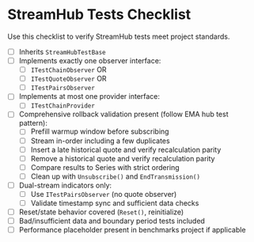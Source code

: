 # StreamHub Tests Checklist

Use this checklist to verify StreamHub tests meet project standards.

- [ ] Inherits `StreamHubTestBase`
- [ ] Implements exactly one observer interface:
  - [ ] `ITestChainObserver` OR
  - [ ] `ITestQuoteObserver` OR
  - [ ] `ITestPairsObserver`
- [ ] Implements at most one provider interface:
  - [ ] `ITestChainProvider`
- [ ] Comprehensive rollback validation present (follow EMA hub test pattern):
  - [ ] Prefill warmup window before subscribing
  - [ ] Stream in-order including a few duplicates
  - [ ] Insert a late historical quote and verify recalculation parity
  - [ ] Remove a historical quote and verify recalculation parity
  - [ ] Compare results to Series with strict ordering
  - [ ] Clean up with `Unsubscribe()` and `EndTransmission()`
- [ ] Dual-stream indicators only:
  - [ ] Use `ITestPairsObserver` (no quote observer)
  - [ ] Validate timestamp sync and sufficient data checks
- [ ] Reset/state behavior covered (`Reset()`, reinitialize)
- [ ] Bad/insufficient data and boundary period tests included
- [ ] Performance placeholder present in benchmarks project if applicable
